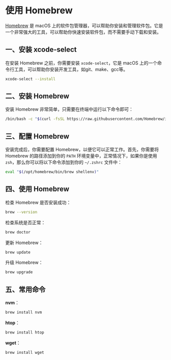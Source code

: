 # 使用 Homebrew

[Homebrew](https://brew.sh) 是 macOS 上的软件包管理器，可以帮助你安装和管理软件包。它是一个非常强大的工具，可以帮助你快速安装软件包，而不需要手动下载和安装。

## 一、安装 xcode-select

在安装 Homebrew 之前，你需要安装 `xcode-select`，它是 macOS 上的一个命令行工具，可以帮助你安装开发工具，如git、make、gcc等。

```sh
xcode-select --install
```

## 二、安装 Homebrew

安装 Homebrew 非常简单，只需要在终端中运行以下命令即可：

```sh
/bin/bash -c "$(curl -fsSL https://raw.githubusercontent.com/Homebrew/install/HEAD/install.sh)"
```

## 三、配置 Homebrew

安装完成后，你需要配置 Homebrew，以便它可以正常工作。首先，你需要将 Homebrew 的路径添加到你的 `PATH` 环境变量中，正常情况下，如果你是使用 `zsh`，那么你可以将以下命令添加到你的 `~/.zshrc` 文件中：

```bash
eval "$(/opt/homebrew/bin/brew shellenv)"
```

## 四、使用 Homebrew

检查 Homebrew 是否安装成功：

```sh
brew --version
```

检查系统是否正常：

```sh
brew doctor
```

更新 Homebrew：

```sh
brew update
```

升级 Homebrew：

```sh
brew upgrade
```

## 五、常用命令

**nvm**：

```sh
brew install nvm
```

**htop**：

```sh
brew install htop
```

**wget**：

```sh
brew install wget
```
